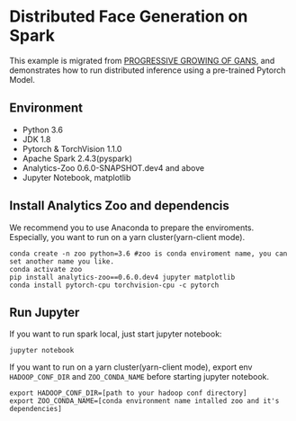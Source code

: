 # Distributed Face Generation on Spark

This example is migrated from [PROGRESSIVE GROWING OF GANS](https://pytorch.org/hub/facebookresearch_pytorch-gan-zoo_pgan/), and demonstrates how to run distributed inference using a pre-trained Pytorch Model.

## Environment
* Python 3.6
* JDK 1.8
* Pytorch & TorchVision 1.1.0
* Apache Spark 2.4.3(pyspark)
* Analytics-Zoo 0.6.0-SNAPSHOT.dev4 and above
* Jupyter Notebook, matplotlib

## Install Analytics Zoo and dependencis
We recommend you to use Anaconda to prepare the enviroments. Especially, you want to run on a yarn cluster(yarn-client mode). 
```
conda create -n zoo python=3.6 #zoo is conda enviroment name, you can set another name you like.
conda activate zoo
pip install analytics-zoo==0.6.0.dev4 jupyter matplotlib
conda install pytorch-cpu torchvision-cpu -c pytorch
```

## Run Jupyter
If you want to run spark local, just start jupyter notebook:
```
jupyter notebook
```

If you want to run on a yarn cluster(yarn-client mode), export env `HADOOP_CONF_DIR` and `ZOO_CONDA_NAME` before starting jupyter notebook.
```
export HADOOP_CONF_DIR=[path to your hadoop conf directory]
export ZOO_CONDA_NAME=[conda environment name intalled zoo and it's dependencies]
```


